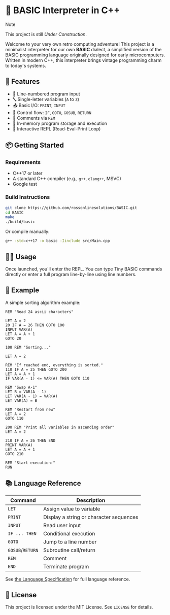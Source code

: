 # 🧮 BASIC Interpreter in C++

> [!NOTE]
> This project is still *Under Construction*.

Welcome to your very own retro computing adventure! This project is a minimalist interpreter for our own **BASIC** dialect, a simplified version of the BASIC programming language originally designed for early microcomputers. Written in modern C++, this interpreter brings vintage programming charm to today's systems.

## 🚀 Features

- 📝 Line-numbered program input
- 🔤 Single-letter variables (`A` to `Z`)
- 📤 Basic I/O: `PRINT`, `INPUT`
- 🔁 Control flow: `IF`, `GOTO`, `GOSUB`, `RETURN`
- 💬 Comments via `REM`
- 🧠 In-memory program storage and execution
- 🧪 Interactive REPL (Read-Eval-Print Loop)

## 📦 Getting Started

### Requirements

- C++17 or later
- A standard C++ compiler (e.g., `g++`, `clang++`, MSVC)
- Google test

### Build Instructions

```bash
git clone https://github.com/rossonlinesolutions/BASIC.git
cd BASIC
make
./build/basic
```

Or compile manually:

```bash
g++ -std=c++17 -o basic -Iinclude src/Main.cpp
```


## 🧑‍💻 Usage

Once launched, you'll enter the REPL. You can type Tiny BASIC commands directly or enter a full program line-by-line using line numbers.

## 📃 Example

A simple sorting algorithm example:

```basic
REM "Read 24 ascii characters"

LET A = 2
20 IF A = 26 THEN GOTO 100
INPUT VAR(A)
LET A = A + 1
GOTO 20

100 REM "Sorting..."

LET A = 2

REM "If reached end, everything is sorted."
110 IF A = 25 THEN GOTO 200
LET A = A + 1
IF VAR(A - 1) <= VAR(A) THEN GOTO 110

REM "Swap A-1"
LET B = VAR(A - 1)
LET VAR(A - 1) = VAR(A)
LET VAR(A) = B

REM "Restart from new"
LET A = 2
GOTO 110

200 REM "Print all variables in ascending order"
LET A = 2

210 IF A = 26 THEN END
PRINT VAR(A)
LET A = A + 1
GOTO 210

REM "Start execution:"
RUN

```

## 📚 Language Reference

| Command     | Description                             |
|-------------|-----------------------------------------|
| `LET`       | Assign value to variable                |
| `PRINT`     | Display a string or character sequences |
| `INPUT`     | Read user input                         |
| `IF ... THEN` | Conditional execution                 |
| `GOTO`      | Jump to a line number                   |
| `GOSUB`/`RETURN` | Subroutine call/return             |
| `REM`       | Comment                                 |
| `END`       | Terminate program                       |

See [the Language Specification](./Documentation/specification/01-Introduction-and-scope.md) for full language reference.


## 📜 License

This project is licensed under the MIT License. See `LICENSE` for details.
